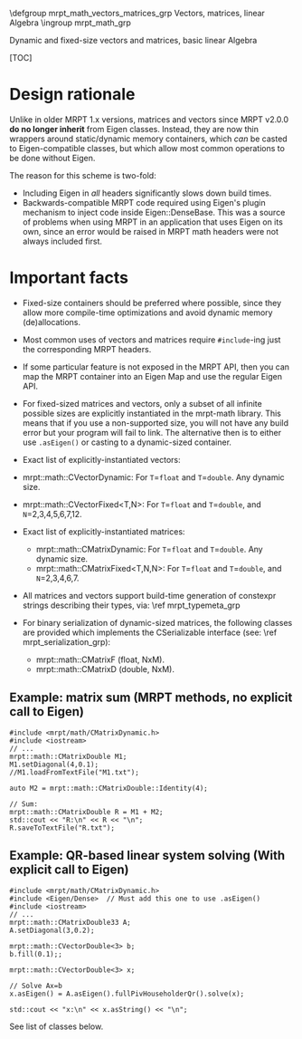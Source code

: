 \defgroup mrpt_math_vectors_matrices_grp Vectors, matrices, linear Algebra
\ingroup mrpt_math_grp

Dynamic and fixed-size vectors and matrices, basic linear Algebra

[TOC]

# Design rationale

Unlike in older MRPT 1.x versions, matrices and vectors since MRPT v2.0.0 **do
no longer inherit** from Eigen classes. Instead, they are now thin wrappers
around static/dynamic memory containers, which *can* be casted to
Eigen-compatible classes, but which allow most common operations to be done
without Eigen.

The reason for this scheme is two-fold:
 - Including Eigen in *all* headers significantly slows down build times.
 - Backwards-compatible MRPT code required using Eigen's plugin mechanism to
inject code inside Eigen::DenseBase. This was a source of problems when using
MRPT in an application that uses Eigen on its own, since an error would be
raised in MRPT math headers were not always included first.

# Important facts

 - Fixed-size containers should be preferred where possible, since they
  allow more compile-time optimizations and avoid dynamic memory
(de)allocations.

 - Most common uses of vectors and matrices require `#include`-ing just the
corresponding MRPT headers.

 - If some particular feature is not exposed in the MRPT API, then you can map
the MRPT container into an Eigen Map and use the regular Eigen API.

 - For fixed-sized matrices and vectors, only a subset of all infinite possible
sizes are explicitly instantiated in the mrpt-math library. This means that if
you use a non-supported size, you will not have any build error but your program
will fail to link. The alternative then is to either use `.asEigen()` or casting
to a dynamic-sized container.

 - Exact list of explicitly-instantiated vectors:
  - mrpt::math::CVectorDynamic<T>: For `T`=`float` and `T`=`double`. Any dynamic size.
  - mrpt::math::CVectorFixed<T,N>: For `T`=`float` and `T`=`double`, and `N`=2,3,4,5,6,7,12.

 - Exact list of explicitly-instantiated matrices:
   - mrpt::math::CMatrixDynamic<T>: For `T`=`float` and `T`=`double`. Any dynamic size.
   - mrpt::math::CMatrixFixed<T,N,N>: For `T`=`float` and `T`=`double`, and `N`=2,3,4,6,7.

 - All matrices and vectors support build-time generation of constexpr strings
describing their types, via: \ref mrpt_typemeta_grp

 - For binary serialization of dynamic-sized matrices, the following classes are
provided which implements the CSerializable interface (see: \ref
mrpt_serialization_grp):
   - mrpt::math::CMatrixF (float, NxM).
   - mrpt::math::CMatrixD (double, NxM).

## Example: matrix sum (MRPT methods, no explicit call to Eigen)

```
#include <mrpt/math/CMatrixDynamic.h>
#include <iostream>
// ...
mrpt::math::CMatrixDouble M1;
M1.setDiagonal(4,0.1);
//M1.loadFromTextFile("M1.txt");

auto M2 = mrpt::math::CMatrixDouble::Identity(4);

// Sum:
mrpt::math::CMatrixDouble R = M1 + M2;
std::cout << "R:\n" << R << "\n";
R.saveToTextFile("R.txt");
```

## Example: QR-based linear system solving (With explicit call to Eigen)

```
#include <mrpt/math/CMatrixDynamic.h>
#include <Eigen/Dense>  // Must add this one to use .asEigen()
#include <iostream>
// ...
mrpt::math::CMatrixDouble33 A;
A.setDiagonal(3,0.2);

mrpt::math::CVectorDouble<3> b;
b.fill(0.1);;

mrpt::math::CVectorDouble<3> x;

// Solve Ax=b
x.asEigen() = A.asEigen().fullPivHouseholderQr().solve(x);

std::cout << "x:\n" << x.asString() << "\n";
```

See list of classes below.
